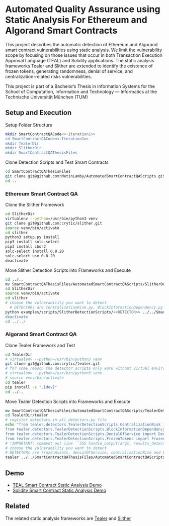 # Automated Quality Assurance using Static Analysis For Ethereum and Algorand Smart Contracts

This project describes the automatic detection of Ethereum and Algorand smart contract vulnerabilities using static analysis. We limit the vulnerability scope by focusing on those issues that occur in both Transaction Execution Approval Language (TEAL) and Solidity applications. The static analysis frameworks Tealer and Slither are extended to identify the existence of frozen tokens, generating randomness, denial of service, and centralization-related risks vulnerabilities.

This project is part of a Bachelor’s Thesis in Information Systems for the School of Computation, Information and Technology — Informatics at the Technische Universität München (TUM)
## Setup and Execution

Setup Folder Structure
```bash
mkdir SmartContractQACode<<-Iteration1>>
cd SmartContractQACode<<-Iteration1>>
mkdir TealerDir
mkdir SlitherDir
mkdir SmartContractQAThesisFiles
```

Clone Detection Scripts and Test Smart Contracts
```bash
cd SmartContractQAThesisFiles
git clone git@github.com:MetinLamby/AutomatedSmartContractQAScripts.git
cd ..
```

### Ethereum Smart Contract QA
Clone the Slither Framework
```bash
cd SlitherDir
virtualenv --python=/usr/bin/python3 venv
git clone git@github.com:crytic/slither.git
source venv/bin/activate
cd slither
python3 setup.py install
pip3 install solc-select
pip3 install cbor2
solc-select install 0.8.20
solc-select use 0.8.20
deactivate
```

Move Slither Detection Scripts into Frameworks and Execute
```bash
cd ../..  
mv SmartContractQAThesisFiles/AutomatedSmartContractQAScripts/SlitherDetectionScripts/ SlitherDir/slither/examples/scripts/
cd SlitherDir
source venv/bin/activate
cd slither
# choose the vulnerability you want to detect
  # DETECTORs are CentralizationRisk.py, BlockInformationDependency.py and DenialOfService.py
python examples/scripts/SlitherDetectionScripts/<<DETECTOR>> ../../SmartContractQAThesisFiles/AutomatedSmartContractQAScripts/TestSmartContracts/Solidity/experimentContract.sol
deactivate
cd ../../
```

### Algorand Smart Contract QA
Clone Tealer Framework and Test
```bash
cd TealerDir
# virtualenv --python=/usr/bin/python3 venv
git clone git@github.com:crytic/tealer.git
# for some reason the detector scripts only work without virtual environment
# virtualenv --python=/usr/bin/python3 venv
# source venv/bin/activate
cd tealer
pip install -e ".[dev]"
cd ../..
```

Move Tealer Detection Scripts into Frameworks and Execute

```bash
mv SmartContractQAThesisFiles/AutomatedSmartContractQAScripts/TealerDetectionScripts TealerDir/tealer/tealer/detectors/
cd TealerDir/tealer 
# register detectors in all_detectors.py file
echo "from tealer.detectors.TealerDetectionScripts.CentralizationRisk import CentralizationRisk
from tealer.detectors.TealerDetectionScripts.BlockInformationDependency import BlockInformationDependency
from tealer.detectors.TealerDetectionScripts.DenialOfService import DenialOfService
from tealer.detectors.TealerDetectionScripts.FrozenTokens import FrozenAssets" >> tealer/detectors/all_detectors.py
# !IMPORTANT: comment out line ``555 handle_output(args, results_detectors, _results_printers, error)'' in file tealer/tealer/__main__.py
# choose the vulnerability you want to detect
# DETECTORs are frozenAssets, denialOfService, centralizationRisk and blockInformationDependency
tealer ../../SmartContractQAThesisFiles/AutomatedSmartContractQAScripts/TestSmartContracts/TEAL/test.teal --detect <<DETECTOR>>
```
## Demo
- [TEAL Smart Contract Static Analysis Demo](https://youtu.be/AnB4bfgr-ps)
- [Solidity Smart Contract Static Analysis Demo](https://youtu.be/AnB4bfgr-ps)

## Related

The related static analysis frameworks are
[Tealer](https://github.com/crytic/tealer) and 
[Slither](https://github.com/crytic/slither)

